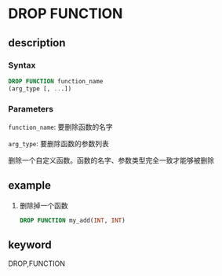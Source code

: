 # DROP FUNCTION

## description

### Syntax

```sql
DROP FUNCTION function_name
(arg_type [, ...])
```

### Parameters

`function_name`: 要删除函数的名字

`arg_type`: 要删除函数的参数列表

删除一个自定义函数。函数的名字、参数类型完全一致才能够被删除

## example

1. 删除掉一个函数

    ```sql
    DROP FUNCTION my_add(INT, INT)
    ```

## keyword

DROP,FUNCTION
